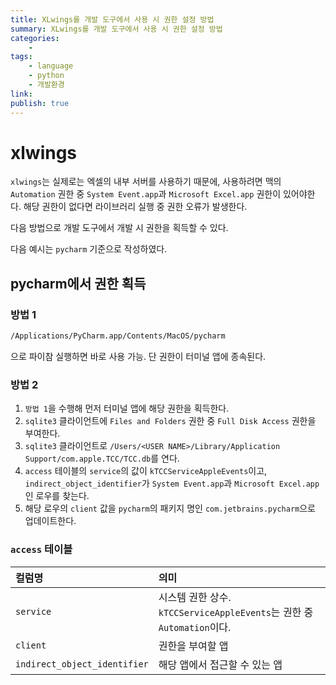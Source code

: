 ```yaml
---
title: XLwings를 개발 도구에서 사용 시 권한 설정 방법
summary: XLwings를 개발 도구에서 사용 시 권한 설정 방법
categories:
    - 
tags:
    - language
    - python
    - 개발환경
link: 
publish: true
---
```


# xlwings

`xlwings`는 실제로는 엑셀의 내부 서버를 사용하기 때문에, 사용하려면 맥의 `Automation` 권한 중 `System Event.app`과 `Microsoft Excel.app` 권한이 있어야한다. 해당 권한이 없다면 라이브러리 실행 중 권한 오류가 발생한다.

다음 방법으로 개발 도구에서 개발 시 권한을 획득할 수 있다.

다음 예시는 `pycharm` 기준으로 작성하였다.

## pycharm에서 권한 획득

### 방법 1

```zsh
/Applications/PyCharm.app/Contents/MacOS/pycharm
```

으로 파이참 실행하면 바로 사용 가능. 단 권한이 터미널 앱에 종속된다.

### 방법 2

1. `방법 1`을 수행해 먼저 터미널 앱에 해당 권한을 획득한다.
2. `sqlite3` 클라이언트에 `Files and Folders` 권한 중 `Full Disk Access` 권한을 부여한다.
3. `sqlite3` 클라이언트로 `/Users/<USER NAME>/Library/Application Support/com.apple.TCC/TCC.db`를 연다.
4. `access` 테이블의 `service`의 값이 `kTCCServiceAppleEvents`이고, `indirect_object_identifier`가 `System Event.app`과 `Microsoft Excel.app` 인 로우를 찾는다.
5. 해당 로우의 `client` 값을 `pycharm`의 패키지 명인 `com.jetbrains.pycharm`으로 업데이트한다.

### `access` 테이블

| 컬럼명 | 의미 |
| :-- | :-- |
| `service` | 시스템 권한 상수. `kTCCServiceAppleEvents`는 권한 중 `Automation`이다. |
| `client` | 권한을 부여할 앱 |
| `indirect_object_identifier` | 해당 앱에서 접근할 수 있는 앱 |
